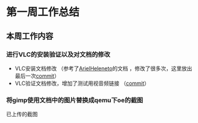 # 第一周工作总结

## 本周工作内容

### 进行VLC的安装验证以及对文档的修改

- VLC安装文档修改 （参考了[ArielHeleneto](https://github.com/ArielHeleneto)的文档 ，修改了很多次，这里放出最后一次[commit](https://github.com/KotorinMinami/testing/commit/bae756aec87094f066066dba145ee8736a5185c9)）
- VLC验证文档修改，增加了测试用视音频链接 （[commit](https://github.com/KotorinMinami/testing/commit/0491b9e228c2a024fcd1d7df859b042e6f3140ea)）

### 将gimp使用文档中的图片替换成qemu下oe的截图
 已上传的截图
